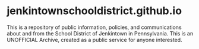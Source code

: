 # jenkintownschooldistrict.github.io
This is a repository of public information, policies, and communications about and from the School District of Jenkintown in Pennsylvania. This is an UNOFFICIAL Archive, created as a public service for anyone interested.
